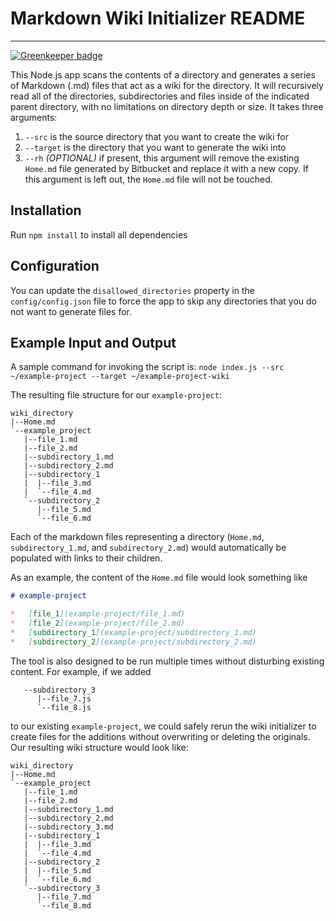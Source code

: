 # Markdown Wiki Initializer README
--------------------------------

[![Greenkeeper badge](https://badges.greenkeeper.io/Creodahn/markdown-wiki-initializer.svg)](https://greenkeeper.io/)

This Node.js app scans the contents of a directory and generates a series of Markdown (.md) files that act as a wiki for the directory. It will recursively read all of the directories, subdirectories and files inside of the indicated parent directory, with no limitations on directory depth or size. It takes three arguments:

1.  `--src` is the source directory that you want to create the wiki for
2.  `--target` is the directory that you want to generate the wiki into
3.  `--rh` *(OPTIONAL)* if present, this argument will remove the existing `Home.md` file generated by Bitbucket and replace it with a new copy. If this argument is left out, the `Home.md` file will not be touched.

## Installation

Run `npm install` to install all dependencies

## Configuration

You can update the `disallowed_directories` property in the `config/config.json` file to force the app to skip any directories that you do not want to generate files for.

## Example Input and Output

A sample command for invoking the script is: `node index.js --src ~/example-project --target ~/example-project-wiki`

The resulting file structure for our `example-project`:

```
wiki_directory
|--Home.md
`--example_project
   |--file_1.md
   |--file_2.md
   |--subdirectory_1.md
   |--subdirectory_2.md
   |--subdirectory_1
   |  |--file_3.md
   |  `--file_4.md
   `--subdirectory_2
      |--file_5.md
      `--file_6.md
```

Each of the markdown files representing a directory (`Home.md`, `subdirectory_1.md`, and `subdirectory_2.md`) would automatically be populated with links to their children.

As an example, the content of the `Home.md` file would look something like

```markdown
# example-project

*   [file_1](example-project/file_1.md)
*   [file_2](example-project/file_2.md)
*   [subdirectory_1](example-project/subdirectory_1.md)
*   [subdirectory_2](example-project/subdirectory_2.md)
```

The tool is also designed to be run multiple times without disturbing existing content. For example, if we added

```
   --subdirectory_3
      |--file_7.js
      `--file_8.js
```

to our existing `example-project`, we could safely rerun the wiki initializer to create files for the additions without overwriting or deleting the originals. Our resulting wiki structure would look like:

```
wiki_directory
|--Home.md
`--example_project
   |--file_1.md
   |--file_2.md
   |--subdirectory_1.md
   |--subdirectory_2.md
   |--subdirectory_3.md
   |--subdirectory_1
   |  |--file_3.md
   |  `--file_4.md
   |--subdirectory_2
   |  |--file_5.md
   |  `--file_6.md
   `--subdirectory_3
      |--file_7.md
      `--file_8.md
```

